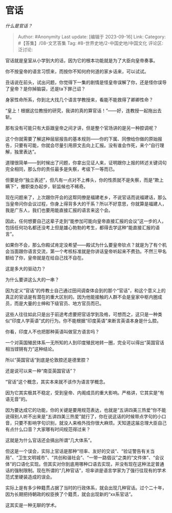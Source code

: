# 官话
*什么是官话？*

> Author: #Anonymity
> Last update: [编辑于 2023-09-16]
> Link:
> Category: #【答集】/08-文艺答集
> Tag: #8-世界史地/2-中国史地/中国文化
> 评论区:
> 泛讨论:

官话就是皇室从小学到大的话，因为它的根本功能就是为了大臣向皇帝奏事。

你不按皇帝的语言习惯来，而按你不知何府何道的家乡话来，可以试试。

丑话说在前头，试出问题，你觉得下一集的剧情是怪皇帝误解了你，还是怪你误导了皇帝？是你掉脑袋，还是ta下罪己诏？

身家性命所系，你到北大找几个语言学教授来，看能不能救得了卿卿性命？

“皇上！根据这位教授的研究，我讲的真的算官话！”——好，连教授一起拖出去斩。

那有没有可能只有大臣跟皇帝之间才讲，但是整个官场讲的是另一种腔调呢？

这个你就需要了解这种层层报告的基本规则——你的下属、同僚给你做的原始报告，只要有可能，你就会尽量引用原文去向上汇报。没有谁会作死，来个“自行理解，独里表达”。

道理很简单——到时候出了问题，你拿出见证人来，证明跟你上报的转述关键词句完全相同，那么你的责任最多是失察，考级下一等而已。

但要是你“独立表述”，但凡有一点对不上榫头，你的性质就不是失察，而是“欺上瞒下”，撤职查办起步，斩监候也不稀奇。

现在问题来了，上次跟你开会的这帮同僚是福建老乡，不说官话而说福建话，那么当皇帝问你会议过程，你身上得背多大的干系？所以不好意思，你就算是福建人，我是广东人，我们也要用能直接汇报的语言来这个会。

因此，任何想要自己这辈子走到“能参加可能向皇帝直接汇报的会议”这一步的人，包括任何功名都还没考上但是雄心勃勃的考生，都得去学这种“能直接汇报的语言”。

如果你不会，那么你殿试肯定没希望——殿试为什么要皇帝钦点？就是为了有个机会当面跟你语言交流，第一个考核标准就是你讲话皇帝听起来不费劲。不然三甲名额给了你，皇帝就是在给自己找不自在。

这是多大的驱动力？

为什么要讲这么大的一串？

因为定义“官话”的传教士自己通过田间调查体会到的那个“官话”，和这个意义上的真正的官话是有潜在的重大区别的。因为他能接触的人群不会是皇家中枢内圈成员，而是大量的士绅和下级官员、地方官员而已。

这些人往往如此只是出于前途考虑要把官话学到及格，可想而之，这只是一种类似“印度人学英语”式的行为。你不能根据“印度英语”来断言英语本身是什么腔。

你看，印度人不也把那种英语叫做官方语言吗？

一个对英国殖民体系一无所知的人到印度殖民地转一圈，完全可以得出“英国官话相当铿锵有力”这种结论。

所以“英国官话”到底是伦敦腔还是德里腔？

还是说可以来一种“南亚英国官话”？

“官话”这个概念，其实本来就不该作为语言学概念。

因为它其实极其不稳定，受到皇帝、内阁成员的重大影响。严格讲，它其实是“有语无音”的。

因为要达成它的功能，你的关键是要用规范表达，也就是“五讲四美三热爱”你不能说得别人听不出来是“五讲四美三热爱”就行了，你在说这话的时候带点字句的小口音，只要不影响字句识别，就没人来格外找你很大麻烦。天知道这届总理大臣自己有点什么口音？大家哪有时间规范得过来？

这就是为什么官话还会搞出所谓“几大体系”。

但这是一个误会，实际上官话是那种“坦率、友好的交谈”、“验证警告有关当局”、“卫生文明城市”、“共创和谐社会”、“一带一路倡议”之类的“文件体”、“会议体”的口语化实现。但其实对你到底用哪种口语去实现，并没有现在这种法定普通话的强制限制。现在所谓的“几种官话”，坦率讲是语言学家为了强行往现有的学术范式里硬装造成的误会。

实际上是有多少种籍贯占据了当时的行政体系，就会出现几种官话。过个二十年，因为长期把持朝政的权臣换了个籍贯，就会出现新的“xx系官话”。

这其实是一种无聊的学术。
